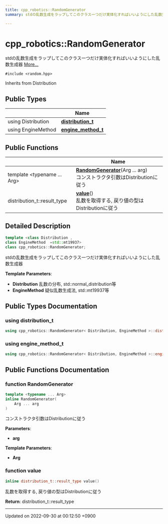 ```yaml
---
title: cpp_robotics::RandomGenerator
summary: stdの乱数生成をラップしてこのクラス一つだけ実体化すればいいようにした乱数生成器 

---
```


# cpp_robotics::RandomGenerator



stdの乱数生成をラップしてこのクラス一つだけ実体化すればいいようにした乱数生成器  [More...](#detailed-description)


`#include <random.hpp>`

Inherits from Distribution

## Public Types

|                | Name           |
| -------------- | -------------- |
| using Distribution | **[distribution_t](/cpp_robotics/doxybook/Classes/classcpp__robotics_1_1RandomGenerator/#using-distribution-t)**  |
| using EngineMethod | **[engine_method_t](/cpp_robotics/doxybook/Classes/classcpp__robotics_1_1RandomGenerator/#using-engine-method-t)**  |

## Public Functions

|                | Name           |
| -------------- | -------------- |
| template <typename ... Arg\> <br>| **[RandomGenerator](/cpp_robotics/doxybook/Classes/classcpp__robotics_1_1RandomGenerator/#function-randomgenerator)**(Arg ... arg)<br>コンストラクタ引数はDistributionに従う  |
| distribution_t::result_type | **[value](/cpp_robotics/doxybook/Classes/classcpp__robotics_1_1RandomGenerator/#function-value)**()<br>乱数を取得する, 戻り値の型はDistributionに従う  |

## Detailed Description

```cpp
template <class Distribution ,
class EngineMethod  =std::mt19937>
class cpp_robotics::RandomGenerator;
```

stdの乱数生成をラップしてこのクラス一つだけ実体化すればいいようにした乱数生成器 

**Template Parameters**: 

  * **Distribution** 乱数の分布, std::normal_distribution<double>等 
  * **EngineMethod** 疑似乱数生成法, std::mt19937等 

## Public Types Documentation

### using distribution_t

```cpp
using cpp_robotics::RandomGenerator< Distribution, EngineMethod >::distribution_t =  Distribution;
```


### using engine_method_t

```cpp
using cpp_robotics::RandomGenerator< Distribution, EngineMethod >::engine_method_t =  EngineMethod;
```


## Public Functions Documentation

### function RandomGenerator

```cpp
template <typename ... Arg>
inline RandomGenerator(
    Arg ... arg
)
```

コンストラクタ引数はDistributionに従う 

**Parameters**: 

  * **arg** 


**Template Parameters**: 

  * **Arg** 


### function value

```cpp
inline distribution_t::result_type value()
```

乱数を取得する, 戻り値の型はDistributionに従う 

**Return**: distribution_t::result_type 

-------------------------------

Updated on 2022-09-30 at 00:12:50 +0900